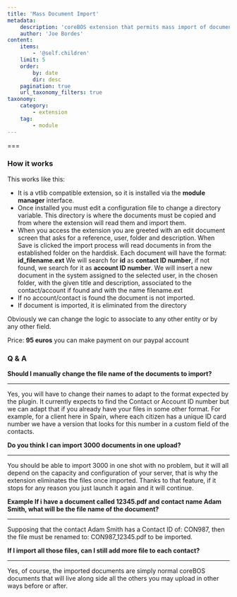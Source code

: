 ```yaml
---
title: 'Mass Document Import'
metadata:
    description: 'coreBOS extension that permits mass import of documents'
    author: 'Joe Bordes'
content:
    items:
        - '@self.children'
    limit: 5
    order:
        by: date
        dir: desc
    pagination: true
    url_taxonomy_filters: true
taxonomy:
    category:
        - extension
    tag:
        - module
---
```



===

### How it works

This works like this:
  * It is a vtlib compatible extension, so it is installed via the **module manager** interface.
  * Once installed you must edit a configuration file to change a directory variable. This directory is where the documents must be copied and from where the extension will read them and import them.
  * When you access the extension you are greeted with an edit document screen that asks for a reference, user, folder and description. When Save is clicked the import process will read documents in from the established folder on the harddisk. Each document will have the format: **id_filename.ext**  We will search for **id** as **contact ID number**, if not found, we search for it as **account ID number**. We will insert a new document in the system assigned to the selected user, in the chosen folder, with the given title and description, associated to the contact/account if found and with the name filename.ext
  * If no account/contact is found the document is not imported.
  * If document is imported, it is eliminated from the directory

Obviously we can change the logic to associate to any other entity or by any other field.

Price: **95 euros**  you can make payment on our paypal account

### Q & A

**Should I manually change the file name of the documents to import?**
<hr>
Yes, you will have to change their names to adapt to the format expected by the plugin. It currently expects to find the Contact or Account ID number but we can adapt that if you already have your files in some other format. For example, for a client here in Spain, where each citizen has a unique ID card number we have a version that looks for this number in a custom field of the contacts.
<br>

**Do you think I can import 3000 documents in one upload?**
<hr>
You should be able to import 3000 in one shot with no problem, but it will all depend on the capacity and configuration of your server, that is why the extension eliminates the files once imported. Thanks to that feature, if it stops for any reason you just launch it again and it will continue.
<br>

**Example If i have a document called 12345.pdf and contact name Adam Smith, what will be the file name of the document?**
<hr>
Supposing that the contact Adam Smith has a Contact ID of: CON987, then the file must be renamed to: CON987_12345.pdf to be imported.
<br>

**If I import all those files, can I still add more file to each contact?**
<hr>
Yes, of course, the imported documents are simply normal coreBOS documents that will live along side all the others you may upload in other ways before or after.




